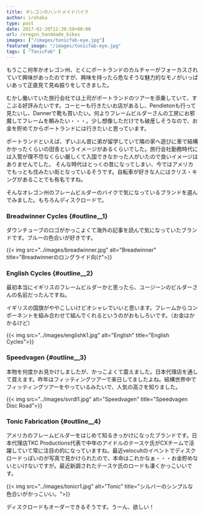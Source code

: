 ```yaml
---
title: オレゴンのハンドメイドバイク
author: irohaka
type: post
date: 2017-02-20T12:39:59+00:00
url: /oregon_handmade_bikes
images: ["/images/tonicfab-eye.jpg"]
featured_image: "/images/tonicfab-eye.jpg"
tags: [ "TonicFab" ]
---
```


もうここ何年かオレゴン州、とくにポートランドのカルチャーがフォーカスされていて興味があったのですが、興味を持ったら危なそうな魅力的なモノがいっぱいあって正直見て見ぬ振りをしてきました。
  
むかし働いていた旅行会社では上司がポートランドのツアーを添乗していて、すこぶる好評みたいです。コーヒーも行きたいお店があるし、Pendletonも行って見たいし、Dannerで靴も買いたい。何よりフレームビルダーさんの工房にお邪魔してフレームを頼みたい・・・。少し想像しただけでも破産しそうなので、お金を貯めてからポートランドには行きたいと思っています。
  
ポートランドといえば、ずいぶん昔に弟が留学していて隣の家へ遊びに車で結構かかったくらいの田舎というイメージがあるくらいでした。旅行会社勤務時代には入管が理不尽なくらい厳しくて入国できなかった人がいたので良いイメージはありませんでした。
そんな時代はとっくの昔になってしまい、今ではアメリカでもっとも住みたい街となっているそうです。自転車が好きな人にはクリス・キングがあることでも有名ですね。
  
そんなオレゴン州のフレームビルダーのバイクで気になっているブランドを選んでみました。もちろんディスクロードで。

### Breadwinner Cycles {#outline__1}

ダウンチューブのロゴがかっこよくて海外の記事を読んで気になっていたブランドです。ブルーの色合いが好きです。

{{< img src="../images/breadwinner.jpg" alt="Breadwinner" title="Breadwinnerのロングライド向け">}}

### English Cycles {#outline__2}

最初本当にイギリスのフレームビルダーかと思ったら、ユージーンのビルダーさんの名前だったんですね。
  
イギリスの国旗がややこしいけどオシャレでいいと思います。フレームからコンポーネントを組み合わせて組んでくれるというのがおもしろいです。（お金はかかるけど）
  
{{< img src="../images/englishk1.jpg" alt="English" title="English Cycles">}}


### Speedvagen {#outline__3}

本物を何度かお見かけしましたが、かっこよくて震えました。日本代理店を通して買えます。昨年はフィッティングツアーで来日してましたよね。結構世界中でフィッティングツアーをやっているみたいで、人気の高さを知りました。

{{< img src="../images/svrdl1.jpg" alt="Speedvagen" title="Speedvagen Disc Road">}}

### Tonic Fabrication {#outline__4}

アメリカのフレームビルダーをはじめて知るきっかけになったブランドです。日本代理店TKC Productions代表で中年のアイドルのテースケ氏がCXチームで活躍していて常に注目の的になっていますね。最近velocultのイベントでディスクロードっぽいのが写真で見かけられたので、本命はこれかなぁ・・・お金貯めないといけないですが。最近新調されたテースケ氏のロードも凄くかっこいいです。

{{< img src="../images/tonicr1.jpg" alt="Tonic" title="シルバーのシンプルな色合いがかっこいい。">}}

ディスクロードもオーダーできるそうです。うーん、欲しい！